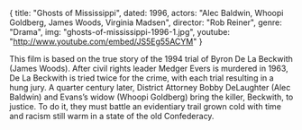 {
  title: "Ghosts of Mississippi",
  dated: 1996,
  actors: "Alec Baldwin, Whoopi Goldberg, James Woods, Virginia Madsen",
  director: "Rob Reiner",
  genre: "Drama",
  img: "ghosts-of-mississippi-1996-1.jpg",
  youtube: "http://www.youtube.com/embed/JS5Eg55ACYM"
}

This film is based on the true story of the 1994 trial of Byron De La Beckwith (James Woods). After civil rights leader Medger Evers is murdered in 1963, De La Beckwith is tried twice for the crime, with each trial resulting in a hung jury. A quarter century later, District Attorney Bobby DeLaughter (Alec Baldwin) and Evans’s widow (Whoopi Goldberg) bring the killer, Beckwith, to justice. To do it, they must battle an evidentiary trail grown cold with time and racism still warm in a state of the old Confederacy.